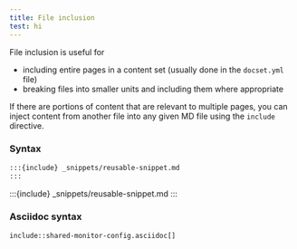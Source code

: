 ```yaml
---
title: File inclusion
test: hi
---
```


File inclusion is useful for
- including entire pages in a content set (usually done in the `docset.yml` file)
- breaking files into smaller units and including them where appropriate

If there are portions of content that are relevant to multiple pages, you can inject content from another file into any given MD file using the `include` directive.

### Syntax

```markdown
:::{include} _snippets/reusable-snippet.md
:::
```

:::{include} _snippets/reusable-snippet.md
:::

### Asciidoc syntax

```asciidoc
include::shared-monitor-config.asciidoc[]
```
